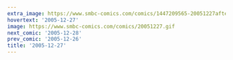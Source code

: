 ```yaml
---
extra_image: https://www.smbc-comics.com/comics/1447209565-20051227after.png
hovertext: '2005-12-27'
image: https://www.smbc-comics.com/comics/20051227.gif
next_comic: '2005-12-28'
prev_comic: '2005-12-26'
title: '2005-12-27'
---
```


